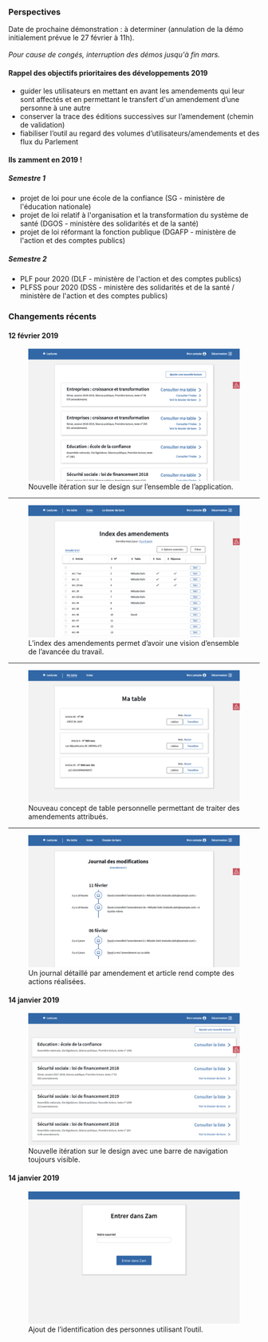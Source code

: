 ### Perspectives

<p class="notice">Date de prochaine démonstration : à determiner (annulation de la démo initialement prévue le 27 février à 11h).<br><br><em>Pour cause de congés, interruption des démos jusqu'à fin mars.</em></p>

#### Rappel des objectifs prioritaires des développements 2019

- guider les utilisateurs en mettant en avant les amendements qui leur sont affectés et en permettant le transfert d'un amendement d’une personne à une autre
- conserver la trace des éditions successives sur l’amendement (chemin de validation)
- fiabiliser l’outil au regard des volumes d’utilisateurs/amendements et des flux du Parlement

#### Ils zamment en 2019 !

##### Semestre 1

- projet de loi pour une école de la confiance (SG - ministère de l'éducation nationale)
- projet de loi relatif à l'organisation et la transformation du système de santé (DGOS - ministère des solidarités et de la santé)
- projet de loi réformant la fonction publique (DGAFP - ministère de l'action et des comptes publics)

##### Semestre 2

- PLF pour 2020 (DLF - ministère de l'action et des comptes publics)
- PLFSS pour 2020 (DSS - ministère des solidarités et de la santé / ministère de l'action et des comptes publics)

### Changements récents

#### 12 février 2019

<figure>
    <a href="https://raw.githubusercontent.com/betagouv/zam/master/changelog_images/2019-02-12-nouveau-design.png">
        <img src="https://raw.githubusercontent.com/betagouv/zam/master/changelog_images/2019-02-12-nouveau-design.png">
    </a>
    <figcaption>
        Nouvelle itération sur le design sur l’ensemble de l’application.
    </figcaption>
</figure>

---

<figure>
    <a href="https://raw.githubusercontent.com/betagouv/zam/master/changelog_images/2019-02-12-index-amendements.png">
        <img src="https://raw.githubusercontent.com/betagouv/zam/master/changelog_images/2019-02-12-index-amendements.png">
    </a>
    <figcaption>
        L’index des amendements permet d’avoir une vision d’ensemble de l’avancée du travail.
    </figcaption>
</figure>

---

<figure>
    <a href="https://raw.githubusercontent.com/betagouv/zam/master/changelog_images/2019-02-12-table-personnelle.png">
        <img src="https://raw.githubusercontent.com/betagouv/zam/master/changelog_images/2019-02-12-table-personnelle.png">
    </a>
    <figcaption>
        Nouveau concept de table personnelle permettant de traiter des amendements attribués.
    </figcaption>
</figure>

---

<figure>
    <a href="https://raw.githubusercontent.com/betagouv/zam/master/changelog_images/2019-02-12-amendement-journal.png">
        <img src="https://raw.githubusercontent.com/betagouv/zam/master/changelog_images/2019-02-12-amendement-journal.png">
    </a>
    <figcaption>
        Un journal détaillé par amendement et article rend compte des actions réalisées.
    </figcaption>
</figure>



#### 14 janvier 2019

<figure>
    <a href="https://raw.githubusercontent.com/betagouv/zam/master/changelog_images/2019-01-25-topbar.png">
        <img src="https://raw.githubusercontent.com/betagouv/zam/master/changelog_images/2019-01-25-topbar.png">
    </a>
    <figcaption>
        Nouvelle itération sur le design avec une barre de navigation toujours visible.
    </figcaption>
</figure>


#### 14 janvier 2019

<figure>
    <a href="https://raw.githubusercontent.com/betagouv/zam/master/changelog_images/2019-01-14-identification.png">
        <img src="https://raw.githubusercontent.com/betagouv/zam/master/changelog_images/2019-01-14-identification.png">
    </a>
    <figcaption>
        Ajout de l’identification des personnes utilisant l’outil.
    </figcaption>
</figure>
